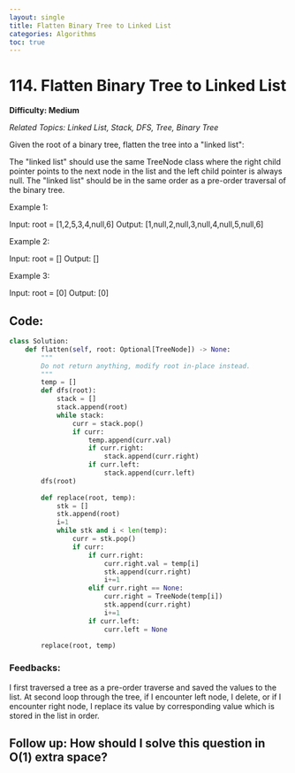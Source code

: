 ```yaml
---
layout: single
title: Flatten Binary Tree to Linked List
categories: Algorithms
toc: true
---
```


# 114. Flatten Binary Tree to Linked List

**Difficulty: Medium**

*Related Topics: Linked List, Stack, DFS, Tree, Binary Tree*

Given the root of a binary tree, flatten the tree into a "linked list":

The "linked list" should use the same TreeNode class where the right child pointer points to the next node in the list and the left child pointer is always null.
The "linked list" should be in the same order as a pre-order traversal of the binary tree.
 

Example 1:

Input: root = [1,2,5,3,4,null,6]
Output: [1,null,2,null,3,null,4,null,5,null,6]

Example 2:

Input: root = []
Output: []

Example 3:

Input: root = [0]
Output: [0]

## Code:
```python
class Solution:
    def flatten(self, root: Optional[TreeNode]) -> None:
        """
        Do not return anything, modify root in-place instead.
        """
        temp = []
        def dfs(root):
            stack = []
            stack.append(root)
            while stack:
                curr = stack.pop()
                if curr:
                    temp.append(curr.val)
                    if curr.right:
                        stack.append(curr.right)
                    if curr.left:
                        stack.append(curr.left)
        dfs(root)
        
        def replace(root, temp):
            stk = []
            stk.append(root)
            i=1
            while stk and i < len(temp):
                curr = stk.pop()
                if curr:
                    if curr.right:
                        curr.right.val = temp[i]
                        stk.append(curr.right)
                        i+=1
                    elif curr.right == None:
                        curr.right = TreeNode(temp[i])
                        stk.append(curr.right)
                        i+=1
                    if curr.left:
                        curr.left = None

        replace(root, temp)
```        
### Feedbacks: 
I first traversed a tree as a pre-order traverse and saved the values to the list. At second loop through the tree, if I encounter
left node, I delete, or if I encounter right node, I replace its value by corresponding value which is stored in the list in order.

## Follow up: How should I solve this question in O(1) extra space?